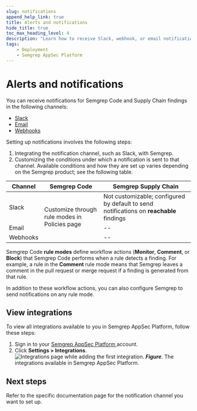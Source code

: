 ```yaml
---
slug: notifications
append_help_link: true
title: Alerts and notifications
hide_title: true
toc_max_heading_level: 4
description: "Learn how to receive Slack, webhook, or email notifications about findings."
tags:
    - Deployment
    - Semgrep AppSec Platform
---
```


# Alerts and notifications

You can receive notifications for Semgrep Code and Supply Chain findings in the following channels:

- [Slack](/semgrep-appsec-platform/slack-notifications)
- [Email](/semgrep-appsec-platform/email-notifications)
- [Webhooks](/semgrep-appsec-platform/webhooks)


Setting up notifications involves the following steps:

1. Integrating the notification channel, such as Slack, with Semgrep.
2. Customizing the conditions under which a notification is sent to that channel. Available conditions and how they are set up varies depending on the Semgrep product; see the following table.

<table>
<thead>
<tr>
<th>Channel</th>
<th>Semgrep Code</th>
<th>Semgrep Supply Chain</th>
</tr>
</thead>
<tbody>
<tr>
<td>Slack</td>
<td rowspan="3">Customize through rule modes in Policies page</td>
<td>Not customizable; configured by default to send notifications on <strong>reachable</strong> findings</td>
</tr>
<tr>
<td>Email</td>
<td>--</td>
</tr>
<tr>
<td>Webhooks</td>
<td>--</td>
</tr>
</tbody>
</table>

Semgrep Code **rule modes** define workflow actions (**Monitor**, **Comment**, or **Block**) that Semgrep Code performs when a rule detects a finding. For example, a rule in the **Comment** rule mode means that Semgrep leaves a comment in the pull request or merge request if a finding is generated from that rule.

In addition to these workflow actions, you can also configure Semgrep to send notifications on any rule mode.

## View integrations 

To view all integrations available to you in Semgrep AppSec Platform, follow these steps:

1. Sign in to your [Semgrep AppSec Platform ](https://semgrep.dev/orgs/-/settings/integrations) account.
1. Click **Settings > Integrations**.
    ![Integrations page while adding the first integration.](/img/integrations.png#md-width)
    _**Figure**_. The integrations available in Semgrep AppSec Platform.

## Next steps

Refer to the specific documentation page for the notification channel you want to set up.
